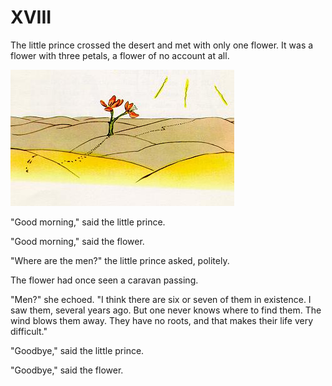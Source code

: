 # XVIII

The little prince crossed the desert and met with only one flower. It
was a flower with three petals, a flower of no account at all.

![Flower](desertflower.jpg)


"Good morning," said the little prince.

"Good morning," said the flower.

"Where are the men?" the little prince asked, politely.

The flower had once seen a caravan passing.

"Men?" she echoed. "I think there are six or seven of them in
existence. I saw them, several years ago. But one never knows where to
find them. The wind blows them away. They have no roots, and that makes
their life very difficult."

"Goodbye," said the little prince.

"Goodbye," said the flower.
